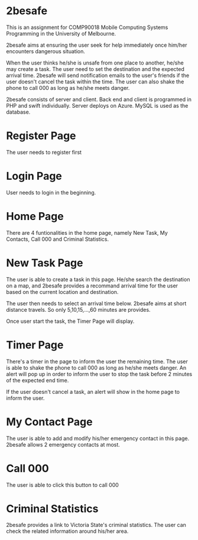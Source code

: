 # 2besafe

This is an assignment for COMP90018 Mobile Computing Systems Programming in the University of Melbourne. 

2besafe aims at ensuring the user seek for help immediately once him/her encounters dangerous situation.

When the user thinks he/she is unsafe from one place to another, he/she may create a task. The user need to set the 
destination and the expected arrival time. 2besafe will send notification emails to the user's friends if the user doesn't 
cancel the task within the time. The user can also shake the phone to call 000 as long as he/she meets 
danger.

2besafe consists of server and client. Back end and client is programmed in PHP and swift individually. Server deploys on Azure. MySQL is used as the database.

# Register Page

The user needs to register first


# Login Page

User needs to login in the beginning.


# Home Page

There are 4 funtionalities in the home page, namely New Task, My Contacts, Call 000 and Criminal Statistics.


# New Task Page

The user is able to create a task in this page. He/she search the destination on a map, and 2besafe provides a recommand 
arrival time for the user based on the current location and destination. 

The user then needs to select an arrival time below. 2besafe aims at short distance travels. So only 5,10,15,...,60 minutes
are provides.

Once user start the task, the Timer Page will display.


# Timer Page

There's a timer in the page to inform the user the remaining time. The user is able to shake the phone to call 000 as long 
as he/she meets danger. An alert will pop up in order to inform the user to stop the task before 2 minutes of the expected 
end time. 

If the user doesn't cancel a task, an alert will show in the home page to inform the user.


# My Contact Page

The user is able to add and modify his/her emergency contact in this page. 2besafe allows 2 emergency contacts at most.

# Call 000

The user is able to click this button to call 000

# Criminal Statistics

2besafe provides a link to Victoria State's criminal statistics. The user can check the related information around his/her area.

